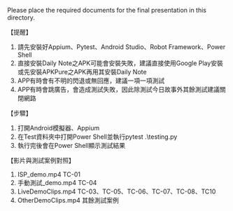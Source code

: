 Please place the required documents for the final presentation in this directory.

【提醒】
1. 請先安裝好Appium、Pytest、Android Studio、Robot Framework、Power Shell
2. 直接安裝Daily Note之APK可能會安裝失敗，建議直接使用Google Play安裝或先安裝APKPure之APK再用其安裝Daily Note
3. APP有時會有不明的閃退或無回應，建議一項一項測試
4. APP有時會跳廣告，會造成測試失敗，因此除測試今日故事外其餘測試建議關閉網路

【步驟】
1. 打開Android模擬器、Appium
2. 在Test資料夾中打開Power Shell並執行pytest .\testing.py
3. 執行完後會在Power Shell顯示測試結果

【影片與測試案例對照】
1. ISP_demo.mp4 TC-01
2. 手動測試_demo.mp4 TC-04
3. LiveDemoClips.mp4 TC-03、TC-05、TC-06、TC-07、TC-08、TC10
4. OtherDemoClips.mp4 其餘測試案例